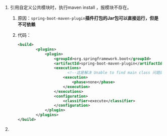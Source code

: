 1. 引用自定义公共模块时，执行maven install ，报模块不存在。

   1. 原因：`spring-boot-maven-plugin`**插件打包的Jar包可以直接运行，但是不可依赖**

   2. 代码：

      ```xml
      <build>
              <plugins>
                  <plugin>
                      <groupId>org.springframework.boot</groupId>
                      <artifactId>spring-boot-maven-plugin</artifactId>
                      <executions>
                        	<!--这是解决 Unable to find main class 问题的-->
                          <execution>
                              <phase>none</phase>
                          </execution>
                      </executions>
                      <configuration>
                          <classifier>execute</classifier>
                      </configuration>
                  </plugin>
              </plugins>
      </build>
      ```

      

2. 